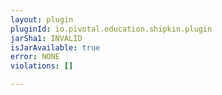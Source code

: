 ```yaml
---
layout: plugin
pluginId: io.pivotal.education.shipkin.plugin
jarSha1: INVALID
isJarAvailable: true
error: NONE
violations: []

---
```

